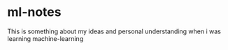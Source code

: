 # ml-notes
This is something about my ideas and personal understanding when i was learning machine-learning
